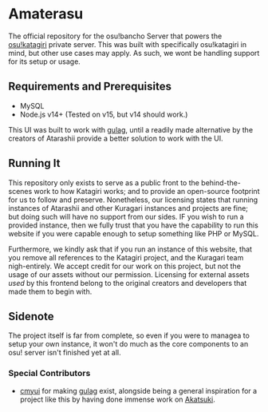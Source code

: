 # Amaterasu
The official repository for the osu!bancho Server that powers the [osu!katagiri](https://osu.katagiri.ml) private server. This was built with specifically osu!katagiri in mind, but other use cases may apply. As such, we wont be handling support for its setup or usage.

## Requirements and Prerequisites
* MySQL
* Node.js v14+ (Tested on v15, but v14 should work.)

This UI was built to work with [gulag](https://github.com/cmyui/gulag), until a readily made alternative by the creators of Atarashii provide a better solution to work with the UI.

## Running It
This repository only exists to serve as a public front to the behind-the-scenes work to how Katagiri works; and to provide an open-source footprint for us to follow and preserve. Nonetheless, our licensing states that running instances of Atarashii and other Kuragari instances and projects are fine; but doing such will have no support from our sides. IF you wish to run a provided instance, then we fully trust that you have the capability to run this website if you were capable enough to setup something like PHP or MySQL.

Furthermore, we kindly ask that if you run an instance of this website, that you remove all references to the Katagiri project, and the Kuragari team nigh-entirely. We accept credit for our work on this project, but not the usage of our assets without our permission. Licensing for external assets *used* by this frontend belong to the original creators and developers that made them to begin with.

## Sidenote
The project itself is far from complete, so even if you were to managea to setup your own instance, it won't do much as the core components to an osu! server isn't finished yet at all.

### Special Contributors
* [cmyui](https://github.com/cmyui) for making [gulag](https://github.com/cmyui/gulag) exist, alongside being a general inspiration for a project like this by having done immense work on [Akatsuki](https://akatsuki.pw).
